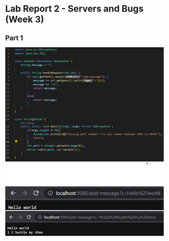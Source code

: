 # **Lab Report 2 - Servers and Bugs (Week 3)**

## Part 1
![Image](StringServer.png)
![Image](labreport2first.png)
![Image](labreport2second.png)
